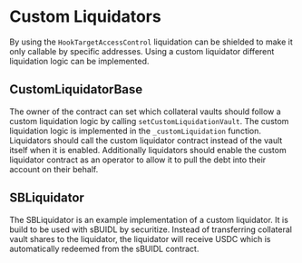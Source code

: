 # Custom Liquidators

By using the `HookTargetAccessControl` liquidation can be shielded to make it only callable by specific addresses.
Using a custom liquidator different liquidation logic can be implemented.

## CustomLiquidatorBase

The owner of the contract can set which collateral vaults should follow a custom liquidation logic by calling `setCustomLiquidationVault`. The custom liquidation logic is implemented in the `_customLiquidation` function. Liquidators should call the custom liquidator contract instead of the vault itself when it is enabled. Additionally liquidators should enable the custom liquidator contract as an operator to allow it to pull the debt into their account on their behalf.

## SBLiquidator

The SBLiquidator is an example implementation of a custom liquidator. It is build to be used with sBUIDL by securitize. Instead of transferring collateral vault shares to the liquidator, the liquidator will receive USDC which is automatically redeemed from the sBUIDL contract.